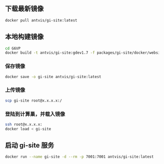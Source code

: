 ## 下载最新镜像

```bash
docker pull antvis/gi-site:latest
```

## 本地构建镜像

```bash
cd G6VP
docker build -t antvis/gi-site:gdev1.7 -f packages/gi-site/docker/website.Dockerfile --network=host .
```

### 保存镜像

```bash
docker save -o gi-site antvis/gi-site:latest
```

### 上传镜像

```bash
scp gi-site root@x.x.x.x:/
```

### 登陆到计算巢，并载入镜像
```bash
ssh root@x.x.x.x:
docker load < gi-site
```

## 启动 gi-site 服务

```bash
docker run --name gi-site -d --rm -p 7001:7001 antvis/gi-site:latest
```

